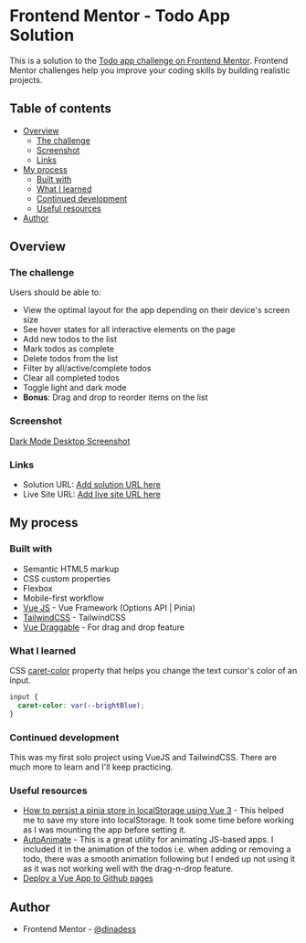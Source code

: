 # Frontend Mentor - Todo App Solution

This is a solution to the [Todo app challenge on Frontend Mentor](https://www.frontendmentor.io/challenges/todo-app-Su1_KokOW). Frontend Mentor challenges help you improve your coding skills by building realistic projects.

## Table of contents

- [Overview](#overview)
  - [The challenge](#the-challenge)
  - [Screenshot](#screenshot)
  - [Links](#links)
- [My process](#my-process)
  - [Built with](#built-with)
  - [What I learned](#what-i-learned)
  - [Continued development](#continued-development)
  - [Useful resources](#useful-resources)
- [Author](#author)

## Overview

### The challenge

Users should be able to:

- View the optimal layout for the app depending on their device's screen size
- See hover states for all interactive elements on the page
- Add new todos to the list
- Mark todos as complete
- Delete todos from the list
- Filter by all/active/complete todos
- Clear all completed todos
- Toggle light and dark mode
- **Bonus**: Drag and drop to reorder items on the list

### Screenshot

[Dark Mode Desktop Screenshot](../todo-app-fm/src/assets/img/dark-mode-screenshot-todo-app-fm.png)

### Links

- Solution URL: [Add solution URL here](https://your-solution-url.com)
- Live Site URL: [Add live site URL here](https://your-live-site-url.com)

## My process

### Built with

- Semantic HTML5 markup
- CSS custom properties
- Flexbox
- Mobile-first workflow
- [Vue JS](https://vuejs.org/) - Vue Framework (Options API | Pinia)
- [TailwindCSS](https://tailwindcss.com/) - TailwindCSS
- [Vue Draggable](https://github.com/SortableJS/vue.draggable.next) - For drag and drop feature

### What I learned

CSS [caret-color](https://developer.mozilla.org/en-US/docs/Web/CSS/caret-color) property that helps you change the text cursor's color of an input.

```css
input {
  caret-color: var(--brightBlue);
}
```

### Continued development

This was my first solo project using VueJS and TailwindCSS. There are much more to learn and I'll keep practicing.

### Useful resources

- [How to persist a pinia store in localStorage using Vue 3](https://github.com/vuejs/pinia/issues/309) - This helped me to save my store into localStorage. It took some time before working as I was mounting the app before setting it.
- [AutoAnimate](https://auto-animate.formkit.com/) - This is a great utility for animating JS-based apps. I included it in the animation of the todos i.e. when adding or removing a todo, there was a smooth animation following but I ended up not using it as it was not working well with the drag-n-drop feature.
- [Deploy a Vue App to Github pages](https://learnvue.co/tutorials/deploy-vue-to-github-pages)

## Author

- Frontend Mentor - [@dinadess](https://www.frontendmentor.io/profile/dinadess)
